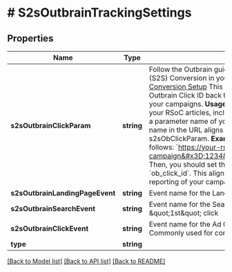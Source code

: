 # # S2sOutbrainTrackingSettings

## Properties

Name | Type | Description | Notes
------------ | ------------- | ------------- | -------------
**s2sOutbrainClickParam** | **string** | Follow the Outbrain guidelines to set up the Server-to-Server (S2S) Conversion in your Outbrain account: [Outbrain S2S Conversion Setup](https://www.outbrain.com/help/advertisers/server2server-integrations/)  This parameter is crucial for passing the Outbrain Click ID back to Outbrain, enabling effective tracking of your campaigns.  **Usage Instructions:**   1. When directing traffic to your RSoC articles, include the Outbrain Click ID in the URL using a parameter name of your choice.   2. Ensure that the parameter name in the URL aligns with the name configured in s2sObClickParam.  **Example:**  If your traffic URL is structured as follows: &#x60;https://your-rsoc-domain.com/?campaign&#x3D;1234&amp;ob_click_id&#x3D;23o4ij23o&#x60; Then, you should set the value of s2sTblClickParam to &#x60;ob_click_id&#x60;. This alignment guarantees proper tracking and reporting of your campaigns with Outbrain. |
**s2sOutbrainLandingPageEvent** | **string** | Event name for the Landing Visit event. | [optional]
**s2sOutbrainSearchEvent** | **string** | Event name for the Search event. Can be used for tracking \&quot;1st\&quot; click | [optional]
**s2sOutbrainClickEvent** | **string** | Event name for the Ad Click or \&quot;2nd\&quot; click event. Commonly used for conversion tracking | [optional]
**type** | **string** |  |

[[Back to Model list]](../../README.md#models) [[Back to API list]](../../README.md#endpoints) [[Back to README]](../../README.md)
